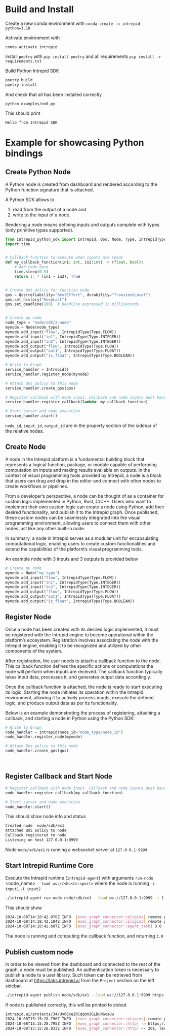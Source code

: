# Build and Install


Create a new conda environment with `conda create -n intrepid python=3.10`

Activate environment with

```
conda activate intrepid
```

Install `poetry` with `pip install poetry` and all requirements `pip install -r requirements.txt`

Build Python Intrepid SDK

```Bash
poetry build
poetry install
```
And check that all has been installed correctly

```
python examples/ex0.py
```

This should print

```
Hello from Intrepid SDK
```


<!-- `python3 -m websockets ws://localhost:9999/` -->



# Example for showcasing Python bindings

## Create Python Node

A Python node is created from dashboard and rendered according to the Python function signature that is attached.

A Python SDK allows to
1. read from the output of a node and
2. write to the input of a node.

Rendering a node means defining inputs and outputs complete with types (only primitive types supported).

```python
from intrepid_python_sdk import Intrepid, Qos, Node, Type, IntrepidType
import time


# Callback function to execute when inputs are ready
def my_callback_function(in1: int, in2:int) -> (float, bool):
    # Add code here
    time.sleep(0.5)
    return 1. * (in1 + in2), True


# Create QoS policy for function node
qos = Qos(reliability="BestEffort", durability="TransientLocal")
qos.set_history("KeepLast")
qos.set_deadline(100)  # Deadline expressed in milliseconds


# Create my node
node_type = "node/sdk/2-node"
mynode = Node(node_type)
mynode.add_input("flow", IntrepidType(Type.FLOW))
mynode.add_input("in1", IntrepidType(Type.INTEGER))
mynode.add_input("in2", IntrepidType(Type.INTEGER))
mynode.add_output("flow", IntrepidType(Type.FLOW))
mynode.add_output("out1", IntrepidType(Type.FLOAT))
mynode.add_output("is_float", IntrepidType(Type.BOOLEAN))

# Write to Graph
service_handler = Intrepid()
service_handler.register_node(mynode)

# Attach Qos policy to this node
service_handler.create_qos(qos)

# Register callback with node input. Callback and node inputs must have the same signature (same number/name/type)
service_handler.register_callback(lambda: my_callback_function)

# Start server and node execution
service_handler.start()
```

`node_id`, `input_id`, `output_id` are in the property section of the sidebar of the relative nodes.



## Create Node

A node in the Intrepid platform is a fundamental building block that represents a logical function, package, or module capable of performing computation on inputs and making results available on outputs. In the context of visual programming tools provided by Intrepid, a node is a block that users can drag and drop in the editor and connect with other nodes to create workflows or pipelines.

From a developer’s perspective, a node can be thought of as a container for custom logic implemented in Python, Rust, C/C++. Users who want to implement their own custom logic can create a node using Python, add their desired functionality, and publish it to the Intrepid graph. Once published, these custom nodes can be seamlessly integrated into the visual programming environment, allowing users to connect them with other nodes just like any other built-in node.

In summary, a node in Intrepid serves as a modular unit for encapsulating computational logic, enabling users to create custom functionalities and extend the capabilities of the platform’s visual programming tools.

An example node with 3 inputs and 3 outputs is provided below

```Python
# Create my node
mynode = Node("my_type")
mynode.add_input("flow", IntrepidType(Type.FLOW))
mynode.add_input("in1", IntrepidType(Type.INTEGER))
mynode.add_input("in2", IntrepidType(Type.INTEGER))
mynode.add_output("flow", IntrepidType(Type.FLOW))
mynode.add_output("out1", IntrepidType(Type.FLOAT))
mynode.add_output("is_float", IntrepidType(Type.BOOLEAN))
```


## Register Node

Once a node has been created with its desired logic implemented, it must be registered with the Intrepid engine to become operational within the platform’s ecosystem. Registration involves associating the node with the Intrepid engine, enabling it to be recognized and utilized by other components of the system.

After registration, the user needs to attach a callback function to the node. This callback function defines the specific actions or computations the node will perform when inputs are received. The callback function typically takes input data, processes it, and generates output data accordingly.

Once the callback function is attached, the node is ready to start executing its logic. Starting the node initiates its operation within the Intrepid environment, allowing it to actively process inputs, execute the defined logic, and produce output data as per its functionality.

Below is an example demonstrating the process of registering, attaching a callback, and starting a node in Python using the Python SDK:


```Python
# Write to Graph
node_handler = Intrepid(node_id="node_type/node_id")
node_handler.register_node(mynode)

# Attach Qos policy to this node
node_handler.create_qos(qos)
```
​
## Register Callback and Start Node

```Python
# Register callback with node input. Callback and node inputs must have the same signature (same number/name/type)
node_handler.register_callback(my_callback_function)

# Start server and node execution
node_handler.start()
```

This should show node info and status

```Bash
Created node  node/sdk/ex1
Attached QoS policy to node
Callback registered to node
Listening on host 127.0.0.1:9999

```

Node `node/sdk/ex1` is running a websocket server at `127.0.0.1:9999`



## Start Intrepid Runtime Core

Execute the Intrepid runtime (`intrepid-agent`) with arguments
`run-node` <node_name>
`--load ws://<host>:<port>` where the node is running
`-i input1`
`-i input2`


```Bash
./intrepid-agent run-node node/sdk/ex1 --load ws://127.0.0.1:9999 -i 1 -i 2
```

This should show

```Bash
2024-10-08T14:18:42.078Z INFO  [exec_graph_connector::plugins] remote plugin initialized: ws://127.0.0.1:9999
2024-10-08T14:18:42.104Z INFO  [exec_graph_connector::plugins] remote plugin initialized: ws://127.0.0.1:9999
2024-10-08T14:18:42.607Z INFO  [exec_graph_connector::agent_task] 3.0

```

The node is running and computing the callback function, and returning `3.0`

## Publish custom node

In order to be viewed from the dashboard and connected to the rest of the graph, a node must be published.
An authentication token is necessary to publish a node to a user library. Such token can be retrieved from dashboard at https://labs.intrepid.ai from the `Project` section on the left sidebar.


```Bash
./intrepid-agent publish node/sdk/ex1 --load ws://127.0.0.1:9999 https://labs.intrepid.ai/projects/34/r3Gv...otpm

```

If node is published correctly, this will be printed to stdout

```Bash
intrepid.ai/projects/34/Uy66ce2RCqqOniGLBuNGcaUu
2024-10-08T15:15:28.790Z INFO  [exec_graph_connector::plugins] remote plugin initialized: ws://127.0.0.1:9999
2024-10-08T15:15:28.795Z INFO  [exec_graph_connector::http] -> https://labs.intrepid.ai/api/nodes/sdk
2024-10-08T15:15:28.833Z INFO  [exec_graph_connector::http] <- 201, length: 43
```
